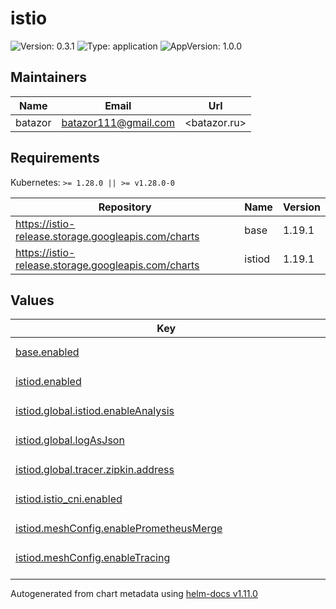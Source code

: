 # istio

![Version: 0.3.1](https://img.shields.io/badge/Version-0.3.1-informational?style=flat-square) ![Type: application](https://img.shields.io/badge/Type-application-informational?style=flat-square) ![AppVersion: 1.0.0](https://img.shields.io/badge/AppVersion-1.0.0-informational?style=flat-square)

## Maintainers

| Name | Email | Url |
| ---- | ------ | --- |
| batazor | <batazor111@gmail.com> | <batazor.ru> |

## Requirements

Kubernetes: `>= 1.28.0 || >= v1.28.0-0`

| Repository | Name | Version |
|------------|------|---------|
| https://istio-release.storage.googleapis.com/charts | base | 1.19.1 |
| https://istio-release.storage.googleapis.com/charts | istiod | 1.19.1 |

## Values

<table height="400px" >
	<thead>
		<th>Key</th>
		<th>Type</th>
		<th>Default</th>
		<th>Description</th>
	</thead>
	<tbody>
		<tr>
			<td id="base--enabled"><a href="./values.yaml#L2">base.enabled</a></td>
			<td>
bool
</td>
			<td>
				<div style="max-width: 300px;">
<pre lang="json">
true
</pre>
</div>
			</td>
			<td></td>
		</tr>
		<tr>
			<td id="istiod--enabled"><a href="./values.yaml#L5">istiod.enabled</a></td>
			<td>
bool
</td>
			<td>
				<div style="max-width: 300px;">
<pre lang="json">
true
</pre>
</div>
			</td>
			<td></td>
		</tr>
		<tr>
			<td id="istiod--global--istiod--enableAnalysis"><a href="./values.yaml#L11">istiod.global.istiod.enableAnalysis</a></td>
			<td>
bool
</td>
			<td>
				<div style="max-width: 300px;">
<pre lang="json">
true
</pre>
</div>
			</td>
			<td></td>
		</tr>
		<tr>
			<td id="istiod--global--logAsJson"><a href="./values.yaml#L8">istiod.global.logAsJson</a></td>
			<td>
bool
</td>
			<td>
				<div style="max-width: 300px;">
<pre lang="json">
true
</pre>
</div>
			</td>
			<td></td>
		</tr>
		<tr>
			<td id="istiod--global--tracer--zipkin--address"><a href="./values.yaml#L15">istiod.global.tracer.zipkin.address</a></td>
			<td>
string
</td>
			<td>
				<div style="max-width: 300px;">
<pre lang="json">
"grafana-tempo.grafana:9411"
</pre>
</div>
			</td>
			<td></td>
		</tr>
		<tr>
			<td id="istiod--istio_cni--enabled"><a href="./values.yaml#L26">istiod.istio_cni.enabled</a></td>
			<td>
bool
</td>
			<td>
				<div style="max-width: 300px;">
<pre lang="json">
true
</pre>
</div>
			</td>
			<td></td>
		</tr>
		<tr>
			<td id="istiod--meshConfig--enablePrometheusMerge"><a href="./values.yaml#L32">istiod.meshConfig.enablePrometheusMerge</a></td>
			<td>
bool
</td>
			<td>
				<div style="max-width: 300px;">
<pre lang="json">
true
</pre>
</div>
			</td>
			<td></td>
		</tr>
		<tr>
			<td id="istiod--meshConfig--enableTracing"><a href="./values.yaml#L31">istiod.meshConfig.enableTracing</a></td>
			<td>
bool
</td>
			<td>
				<div style="max-width: 300px;">
<pre lang="json">
true
</pre>
</div>
			</td>
			<td></td>
		</tr>
		<tr>
			<td id="istiod--meshConfig--extensionProviders[0]--envoyOtelAls--port"><a href="./values.yaml#L47">istiod.meshConfig.extensionProviders[0].envoyOtelAls.port</a></td>
			<td>
int
</td>
			<td>
				<div style="max-width: 300px;">
<pre lang="json">
4317
</pre>
</div>
			</td>
			<td></td>
		</tr>
		<tr>
			<td id="istiod--meshConfig--extensionProviders[0]--envoyOtelAls--service"><a href="./values.yaml#L46">istiod.meshConfig.extensionProviders[0].envoyOtelAls.service</a></td>
			<td>
string
</td>
			<td>
				<div style="max-width: 300px;">
<pre lang="json">
"grafana-tempo.grafana.svc.cluster.local"
</pre>
</div>
			</td>
			<td></td>
		</tr>
		<tr>
			<td id="istiod--meshConfig--extensionProviders[0]--name"><a href="./values.yaml#L44">istiod.meshConfig.extensionProviders[0].name</a></td>
			<td>
string
</td>
			<td>
				<div style="max-width: 300px;">
<pre lang="json">
"otel"
</pre>
</div>
			</td>
			<td></td>
		</tr>
		<tr>
			<td id="istiod--meshConfig--extensionProviders[1]--name"><a href="./values.yaml#L48">istiod.meshConfig.extensionProviders[1].name</a></td>
			<td>
string
</td>
			<td>
				<div style="max-width: 300px;">
<pre lang="json">
"otel-tracing"
</pre>
</div>
			</td>
			<td></td>
		</tr>
		<tr>
			<td id="istiod--meshConfig--extensionProviders[1]--opentelemetry--port"><a href="./values.yaml#L51">istiod.meshConfig.extensionProviders[1].opentelemetry.port</a></td>
			<td>
int
</td>
			<td>
				<div style="max-width: 300px;">
<pre lang="json">
4317
</pre>
</div>
			</td>
			<td></td>
		</tr>
		<tr>
			<td id="istiod--meshConfig--extensionProviders[1]--opentelemetry--service"><a href="./values.yaml#L50">istiod.meshConfig.extensionProviders[1].opentelemetry.service</a></td>
			<td>
string
</td>
			<td>
				<div style="max-width: 300px;">
<pre lang="json">
"otel-collector-collector.grafana.svc.cluster.local"
</pre>
</div>
			</td>
			<td></td>
		</tr>
		<tr>
			<td id="istiod--pilot--env--ENABLE_NATIVE_SIDECARS"><a href="./values.yaml#L22">istiod.pilot.env.ENABLE_NATIVE_SIDECARS</a></td>
			<td>
string
</td>
			<td>
				<div style="max-width: 300px;">
<pre lang="json">
"false"
</pre>
</div>
			</td>
			<td></td>
		</tr>
		<tr>
			<td id="istiod--pilot--env--ISTIO_ENABLE_CONTROLLER_QUEUE_METRICS"><a href="./values.yaml#L23">istiod.pilot.env.ISTIO_ENABLE_CONTROLLER_QUEUE_METRICS</a></td>
			<td>
string
</td>
			<td>
				<div style="max-width: 300px;">
<pre lang="json">
"false"
</pre>
</div>
			</td>
			<td></td>
		</tr>
		<tr>
			<td id="istiod--pilot--traceSampling"><a href="./values.yaml#L19">istiod.pilot.traceSampling</a></td>
			<td>
float
</td>
			<td>
				<div style="max-width: 300px;">
<pre lang="json">
100
</pre>
</div>
			</td>
			<td></td>
		</tr>
		<tr>
			<td id="istiod--telemetry--v2--metadataExchange--wasmEnabled"><a href="./values.yaml#L62">istiod.telemetry.v2.metadataExchange.wasmEnabled</a></td>
			<td>
bool
</td>
			<td>
				<div style="max-width: 300px;">
<pre lang="json">
true
</pre>
</div>
			</td>
			<td></td>
		</tr>
		<tr>
			<td id="istiod--telemetry--v2--prometheus--configOverride--scrapeInterval"><a href="./values.yaml#L67">istiod.telemetry.v2.prometheus.configOverride.scrapeInterval</a></td>
			<td>
string
</td>
			<td>
				<div style="max-width: 300px;">
<pre lang="json">
"15s"
</pre>
</div>
			</td>
			<td></td>
		</tr>
		<tr>
			<td id="istiod--telemetry--v2--prometheus--configOverride--scrapeTimeout"><a href="./values.yaml#L68">istiod.telemetry.v2.prometheus.configOverride.scrapeTimeout</a></td>
			<td>
string
</td>
			<td>
				<div style="max-width: 300px;">
<pre lang="json">
"10s"
</pre>
</div>
			</td>
			<td></td>
		</tr>
		<tr>
			<td id="istiod--telemetry--v2--prometheus--enabled"><a href="./values.yaml#L64">istiod.telemetry.v2.prometheus.enabled</a></td>
			<td>
bool
</td>
			<td>
				<div style="max-width: 300px;">
<pre lang="json">
true
</pre>
</div>
			</td>
			<td></td>
		</tr>
		<tr>
			<td id="istiod--telemetry--v2--prometheus--wasmEnabled"><a href="./values.yaml#L65">istiod.telemetry.v2.prometheus.wasmEnabled</a></td>
			<td>
bool
</td>
			<td>
				<div style="max-width: 300px;">
<pre lang="json">
true
</pre>
</div>
			</td>
			<td></td>
		</tr>
	</tbody>
</table>

----------------------------------------------
Autogenerated from chart metadata using [helm-docs v1.11.0](https://github.com/norwoodj/helm-docs/releases/v1.11.0)
